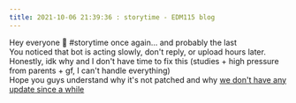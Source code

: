 ```yaml
---
title: 2021-10-06 21:39:36 : storytime - EDM115 blog
---
```


Hey everyone :pleading_face: #storytime once again… and probably the last  
You noticed that bot is acting slowly, don't reply, or upload hours later. Honestly, idk why and I don't have time to fix this (studies + high pressure from parents + gf, I can't handle everything)  
Hope you guys understand why it's not patched and why [we don't have any update since a while](https://t.me/youtube_download_audio_video/2804)
